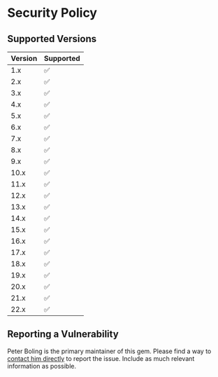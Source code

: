 # Security Policy

## Supported Versions

| Version | Supported          |
|---------|--------------------|
| 1.x     | :white_check_mark: |
| 2.x     | :white_check_mark: |
| 3.x     | :white_check_mark: |
| 4.x     | :white_check_mark: |
| 5.x     | :white_check_mark: |
| 6.x     | :white_check_mark: |
| 7.x     | :white_check_mark: |
| 8.x     | :white_check_mark: |
| 9.x     | :white_check_mark: |
| 10.x    | :white_check_mark: |
| 11.x    | :white_check_mark: |
| 12.x    | :white_check_mark: |
| 13.x    | :white_check_mark: |
| 14.x    | :white_check_mark: |
| 15.x    | :white_check_mark: |
| 16.x    | :white_check_mark: |
| 17.x    | :white_check_mark: |
| 18.x    | :white_check_mark: |
| 19.x    | :white_check_mark: |
| 20.x    | :white_check_mark: |
| 21.x    | :white_check_mark: |
| 22.x    | :white_check_mark: |

## Reporting a Vulnerability

Peter Boling is the primary maintainer of this gem. Please find a way
to [contact him directly](https://railsbling.com/contact) to report the issue. Include as much relevant information as
possible.
